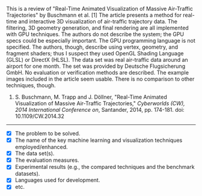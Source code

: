 This is a review of "Real-Time Animated Visualization of Massive Air-Traffic Trajectories" by Buschmann et al. [1] The article presents a method for real-time and interactive 3D visualization of air-traffic trajectory data. The filtering, 3D geometry generation, and final rendering are all implemented with GPU techniques. The authors do not describe the system; the GPU specs could be especially important. The GPU programming language is not specified. The authors, though, describe using vertex, geometry, and fragment shaders; thus I suspect they used OpenGL Shading Language (GLSL) or DirectX (HLSL). The data set was real air-traffic data around an airport for one month. The set was provided by Deutsche Flugsicherung GmbH. No evaluation or verification methods are described. The example images included in the article seem usable. There is no comparison to other techniques, though.

1. S. Buschmann, M. Trapp and J. Döllner, "Real-Time Animated Visualization of Massive Air-Traffic Trajectories," *Cyberworlds (CW), 2014 International Conference on*, Santander, 2014, pp. 174-181. doi: 10.1109/CW.2014.32

---

- [x] The problem to be solved.
- [x] The name of the key machine learning and visualization techniques employed/enhanced.
- [x] The data set(s).
- [x] The evaluation measures.
- [x] Experimental results (e.g., the compared techniques and the benchmark datasets).
- [x] Languages used for development.
- [x] etc.
